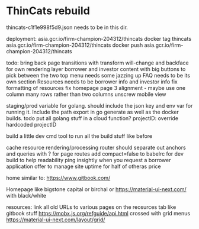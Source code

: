 # ThinCats rebuild
thincats-c1f1e998f5d9.json needs to be in this dir.

deployment:
asia.gcr.io/firm-champion-204312/thincats
docker tag thincats asia.gcr.io/firm-champion-204312/thincats
docker push asia.gcr.io/firm-champion-204312/thincats

todo:
bring back page transitions with transform will-change and backface for own rendering layer
borrower and investor content with big buttons to pick between the two
top menu needs some jazzing up
FAQ needs to be its own section
Resources needs to be borrower info and investor info
fix formatting of resources
fix homepage page 3 alignment - maybe use one column many rows rather than two columns
unscrew mobile view

staging/prod variable for golang. should include the json key and env var for running it. Include the path export in go generate as well as the docker builds.
todo put all golang stuff in a cloud function?
projectID: override hardcoded projectID

build a little dev cmd tool to run all the build stuff like before

cache resource rendering/processing
router should separate out anchors and queries with ? for page routes
add compact=false to babelrc for dev build to help readability
ping insightly when you request a borrower application
offer to manage site uptime for half of otheras price

home similar to:
https://www.gitbook.com/

Homepage like bigstone capital or birchal 
or 
https://material-ui-next.com/
with black/white

resources:
link all old URLs to various pages on the reosurces tab
like gitbook stuff
https://mobx.js.org/refguide/api.html
crossed with grid menus
https://material-ui-next.com/layout/grid/


